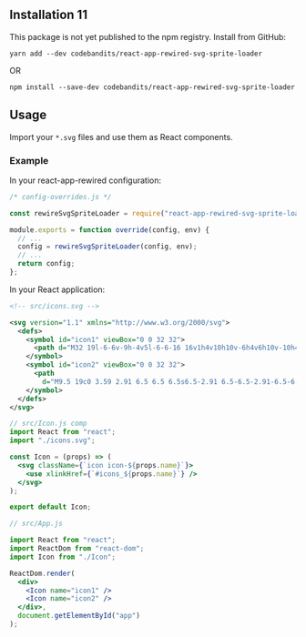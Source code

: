 ## Installation 11

This package is not yet published to the npm registry. Install from GitHub:

```
yarn add --dev codebandits/react-app-rewired-svg-sprite-loader
```

OR

```
npm install --save-dev codebandits/react-app-rewired-svg-sprite-loader
```

## Usage

Import your `*.svg` files and use them as React components.

### Example

In your react-app-rewired configuration:

```javascript
/* config-overrides.js */

const rewireSvgSpriteLoader = require("react-app-rewired-svg-sprite-loader");

module.exports = function override(config, env) {
  // ...
  config = rewireSvgSpriteLoader(config, env);
  // ...
  return config;
};
```

In your React application:

```svg
<!-- src/icons.svg -->

<svg version="1.1" xmlns="http://www.w3.org/2000/svg">
  <defs>
    <symbol id="icon1" viewBox="0 0 32 32">
      <path d="M32 19l-6-6v-9h-4v5l-6-6-16 16v1h4v10h10v-6h4v6h10v-10h4z"></path>
    </symbol>
    <symbol id="icon2" viewBox="0 0 32 32">
      <path
        d="M9.5 19c0 3.59 2.91 6.5 6.5 6.5s6.5-2.91 6.5-6.5-2.91-6.5-6.5-6.5-6.5 2.91-6.5 6.5zM30 8h-7c-0.5-2-1-4-3-4h-8c-2 0-2.5 2-3 4h-7c-1.1 0-2 0.9-2 2v18c0 1.1 0.9 2 2 2h28c1.1 0 2-0.9 2-2v-18c0-1.1-0.9-2-2-2zM16 27.875c-4.902 0-8.875-3.973-8.875-8.875s3.973-8.875 8.875-8.875c4.902 0 8.875 3.973 8.875 8.875s-3.973 8.875-8.875 8.875zM30 14h-4v-2h4v2z"></path>
    </symbol>
  </defs>
</svg>
```

```jsx harmony
// src/Icon.js comp
import React from "react";
import "./icons.svg";

const Icon = (props) => (
  <svg className={`icon icon-${props.name}`}>
    <use xlinkHref={`#icons_${props.name}`} />
  </svg>
);

export default Icon;
```

```jsx harmony
// src/App.js

import React from "react";
import ReactDom from "react-dom";
import Icon from "./Icon";

ReactDom.render(
  <div>
    <Icon name="icon1" />
    <Icon name="icon2" />
  </div>,
  document.getElementById("app")
);
```
